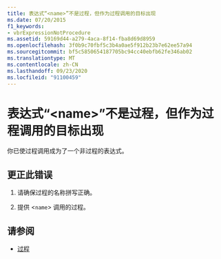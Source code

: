 ```yaml
---
title: 表达式“<name>”不是过程，但作为过程调用的目标出现
ms.date: 07/20/2015
f1_keywords:
- vbrExpressionNotProcedure
ms.assetid: 59169d44-a279-4aca-8f14-fba8d69d8959
ms.openlocfilehash: 3f0b9c70fbf5c3b4a0ae5f912b23b7e62ee57a94
ms.sourcegitcommit: bf5c5850654187705bc94cc40ebfb62fe346ab02
ms.translationtype: MT
ms.contentlocale: zh-CN
ms.lasthandoff: 09/23/2020
ms.locfileid: "91100459"
---
```

# <a name="expression-name-is-not-a-procedure-but-occurs-as-the-target-of-a-procedure-call"></a>表达式“\<name>”不是过程，但作为过程调用的目标出现

你已使过程调用成为了一个非过程的表达式。  
  
## <a name="to-correct-this-error"></a>更正此错误  
  
1. 请确保过程的名称拼写正确。  
  
2. 提供 <`name`> 调用的过程。  
  
## <a name="see-also"></a>请参阅

- [过程](../programming-guide/language-features/procedures/index.md)
